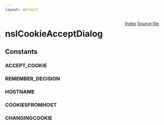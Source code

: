 ```yaml
---
layout: default
---
```

<div class='links' style='float:right'><a href="../index.html">Index</a>
<a href="http://dxr.mozilla.org/mozilla-central/source/extensions/cookie/nsICookieAcceptDialog.idl">Source file</a>
</div>

# nsICookieAcceptDialog #

## Constants ##

### ACCEPT_COOKIE ###

### REMEMBER_DECISION ###

### HOSTNAME ###

### COOKIESFROMHOST ###

### CHANGINGCOOKIE ###
